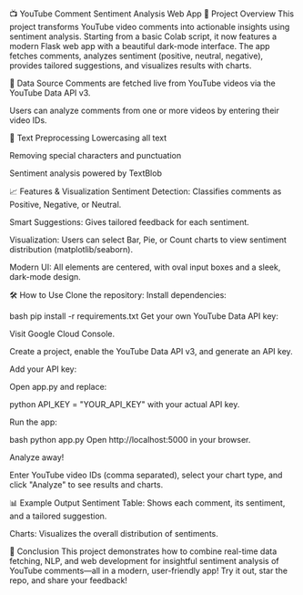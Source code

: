 📺 YouTube Comment Sentiment Analysis Web App
📌 Project Overview
This project transforms YouTube video comments into actionable insights using sentiment analysis. Starting from a basic Colab script, it now features a modern Flask web app with a beautiful dark-mode interface. The app fetches comments, analyzes sentiment (positive, neutral, negative), provides tailored suggestions, and visualizes results with charts.

📂 Data Source
Comments are fetched live from YouTube videos via the YouTube Data API v3.

Users can analyze comments from one or more videos by entering their video IDs.

🧹 Text Preprocessing
Lowercasing all text

Removing special characters and punctuation

Sentiment analysis powered by TextBlob

📈 Features & Visualization
Sentiment Detection: Classifies comments as Positive, Negative, or Neutral.

Smart Suggestions: Gives tailored feedback for each sentiment.

Visualization: Users can select Bar, Pie, or Count charts to view sentiment distribution (matplotlib/seaborn).

Modern UI: All elements are centered, with oval input boxes and a sleek, dark-mode design.

🛠️ How to Use
Clone the repository:
Install dependencies:

bash
pip install -r requirements.txt
Get your own YouTube Data API key:

Visit Google Cloud Console.

Create a project, enable the YouTube Data API v3, and generate an API key.

Add your API key:

Open app.py and replace:

python
API_KEY = "YOUR_API_KEY"
with your actual API key.

Run the app:

bash
python app.py
Open http://localhost:5000 in your browser.

Analyze away!

Enter YouTube video IDs (comma separated), select your chart type, and click "Analyze" to see results and charts.

📊 Example Output
Sentiment Table: Shows each comment, its sentiment, and a tailored suggestion.

Charts: Visualizes the overall distribution of sentiments.

🚀 Conclusion
This project demonstrates how to combine real-time data fetching, NLP, and web development for insightful sentiment analysis of YouTube comments—all in a modern, user-friendly app!
Try it out, star the repo, and share your feedback!
